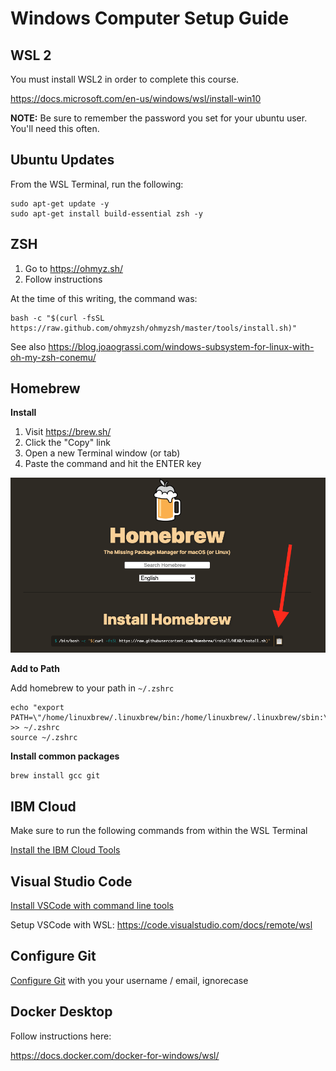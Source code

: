 # Windows Computer Setup Guide

## WSL 2

You must install WSL2 in order to complete this course.

https://docs.microsoft.com/en-us/windows/wsl/install-win10

**NOTE:** Be sure to remember the password you set for your ubuntu user. You'll need this often.

## Ubuntu Updates

From the WSL Terminal, run the following:

```
sudo apt-get update -y
sudo apt-get install build-essential zsh -y
```

## ZSH

1. Go to https://ohmyz.sh/
1. Follow instructions

At the time of this writing, the command was:

```
bash -c "$(curl -fsSL https://raw.github.com/ohmyzsh/ohmyzsh/master/tools/install.sh)"
```

See also https://blog.joaograssi.com/windows-subsystem-for-linux-with-oh-my-zsh-conemu/

## Homebrew

**Install**

1. Visit https://brew.sh/
1. Click the "Copy" link
1. Open a new Terminal window (or tab)
1. Paste the command and hit the ENTER key

![](../img/homebrew.png)

**Add to Path**

Add homebrew to your path in `~/.zshrc`

```
echo "export PATH=\"/home/linuxbrew/.linuxbrew/bin:/home/linuxbrew/.linuxbrew/sbin:\$PATH\"" >> ~/.zshrc
source ~/.zshrc
```

**Install common packages**

```
brew install gcc git
```

## IBM Cloud

Make sure to run the following commands from within the WSL Terminal

[Install the IBM Cloud Tools](./ibmcloud.md)

## Visual Studio Code

[Install VSCode with command line tools](./visual-studio-code.md)

Setup VSCode with WSL: https://code.visualstudio.com/docs/remote/wsl

## Configure Git

[Configure Git](../git/README.md) with you your username / email, ignorecase

## Docker Desktop

Follow instructions here:

https://docs.docker.com/docker-for-windows/wsl/
